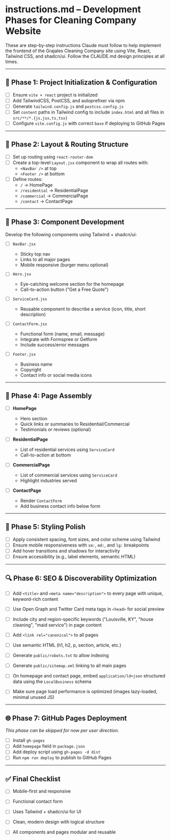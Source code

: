 # instructions.md – Development Phases for Cleaning Company Website

These are step-by-step instructions Claude must follow to help implement the frontend of the Grajales Cleaning Company site using Vite, React, Tailwind CSS, and shadcn/ui. Follow the CLAUDE.md design principles at all times.

---

## 🚧 Phase 1: Project Initialization & Configuration

- [ ] Ensure `vite + react` project is initialized
- [ ] Add TailwindCSS, PostCSS, and autoprefixer via npm
- [ ] Generate `tailwind.config.js` and `postcss.config.js`
- [ ] Set `content` paths in Tailwind config to include `index.html` and all files in `src/**/*.{js,jsx,ts,tsx}`
- [ ] Configure `vite.config.js` with correct `base` if deploying to GitHub Pages

---

## 🎨 Phase 2: Layout & Routing Structure

- [ ] Set up routing using `react-router-dom`
- [ ] Create a top-level `Layout.jsx` component to wrap all routes with:
    - `<NavBar />` at top
    - `<Footer />` at bottom
- [ ] Define routes:
    - `/` → HomePage
    - `/residential` → ResidentialPage
    - `/commercial` → CommercialPage
    - `/contact` → ContactPage

---

## 🧱 Phase 3: Component Development

Develop the following components using Tailwind + shadcn/ui:

- [ ] `NavBar.jsx`
    - Sticky top nav
    - Links to all major pages
    - Mobile responsive (burger menu optional)

- [ ] `Hero.jsx`
    - Eye-catching welcome section for the homepage
    - Call-to-action button ("Get a Free Quote")

- [ ] `ServiceCard.jsx`
    - Reusable component to describe a service (icon, title, short description)

- [ ] `ContactForm.jsx`
    - Functional form (name, email, message)
    - Integrate with Formspree or Getform
    - Include success/error messages

- [ ] `Footer.jsx`
    - Business name
    - Copyright
    - Contact info or social media icons

---

## 📄 Phase 4: Page Assembly

- [ ] **HomePage**
    - Hero section
    - Quick links or summaries to Residential/Commercial
    - Testimonials or reviews (optional)

- [ ] **ResidentialPage**
    - List of residential services using `ServiceCard`
    - Call-to-action at bottom

- [ ] **CommercialPage**
    - List of commercial services using `ServiceCard`
    - Highlight industries served

- [ ] **ContactPage**
    - Render `ContactForm`
    - Add business contact info below form

---

## 🚀 Phase 5: Styling Polish

- [ ] Apply consistent spacing, font sizes, and color scheme using Tailwind
- [ ] Ensure mobile responsiveness with `sm:`, `md:`, and `lg:` breakpoints
- [ ] Add hover transitions and shadows for interactivity
- [ ] Ensure accessibility (e.g., label elements, semantic HTML)

---

## 🔍 Phase 6: SEO & Discoverability Optimization

- [ ] Add `<title>` and `<meta name="description">` to every page with unique, keyword-rich content
- [ ] Use Open Graph and Twitter Card meta tags in `<head>` for social preview
- [ ] Include city and region-specific keywords ("Louisville, KY", "house cleaning", "maid service") in page content
- [ ] Add `<link rel="canonical">` to all pages
- [ ] Use semantic HTML (h1, h2, p, section, article, etc.)
- [ ] Generate `public/robots.txt` to allow indexing
- [ ] Generate `public/sitemap.xml` linking to all main pages
- [ ] On homepage and contact page, embed `application/ld+json` structured data using the `LocalBusiness` schema
- [ ] Make sure page load performance is optimized (images lazy-loaded, minimal unused JS)


---

## 🌐 Phase 7: GitHub Pages Deployment

*This phase can be skipped for now per user direction.*

- [ ] Install `gh-pages`
- [ ] Add `homepage` field in `package.json`
- [ ] Add deploy script using `gh-pages -d dist`
- [ ] Run `npm run deploy` to publish to GitHub Pages

---

## ✅ Final Checklist

- [ ] Mobile-first and responsive
- [ ] Functional contact form
- [ ] Uses Tailwind + shadcn/ui for UI
- [ ] Clean, modern design with logical structure
- [ ] All components and pages modular and reusable


